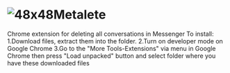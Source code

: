 # ![48x48](https://user-images.githubusercontent.com/22860264/140861279-6d4c8d31-2572-4653-b592-4e0f41d3c583.png)Metalete
Chrome extension for deleting all conversations in Messenger
To install: 
1.Download files, extract them into the folder.
2.Turn on developer mode on Google Chrome
3.Go to the "More Tools-Extensions" via menu in Google Chrome then press "Load unpacked" button and select folder where you have these downloaded files 

